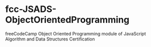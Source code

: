 # fcc-JSADS-ObjectOrientedProgramming
 freeCodeCamp Object Oriented Programming module of JavaScript Algorithm and Data Structures Certification 
